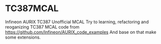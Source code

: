 # TC387MCAL
Infineon AURIX TC387 Unofficial MCAL
Try to learning, refactoring and reoganizing TC387 MCAL code from https://github.com/Infineon/AURIX_code_examples
And base on that make some extensions.
